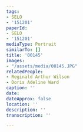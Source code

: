 ```yaml
---
tags:
- SELO
- '151201'
paperId:
- SELO
- '151201'
mediaType: Portrait
similarTo: []
title: '00145'
images:
- "/assets/media/00145.JPG"
relatedPeople:
- Reginald Arthur Wilson
- Doris Adeline Ward
caption: ''
date: 
dateApprox: false
location: ''
description: ''
transcription: ''

---
```


